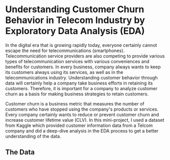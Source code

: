 # Understanding Customer Churn Behavior in Telecom Industry by Exploratory Data Analysis (EDA)

In the digital era that is growing rapidly today, everyone certainly cannot escape the need for telecommunications (smartphones). Telecommunication service providers are also competing to provide various types of telecommunication services with various conveniences and benefits for customers. In every business,  company always wants to keep its customers always using its services, as well as in the telecommunications industry. Understanding customer behavior through data will certainly help a company take business efforts in retaining its customers. Therefore, it is important for a company to analyze customer churn as a basis for making business strategies to retain customers.

Customer churn is a business metric that measures the number of customers who have stopped using the company's products or services. Every company certainly wants to reduce or prevent customer churn and increase customer lifetime value (CLV). In this mini-project, I used a dataset from Kaggle which provided customer information data from a Telcom company and did a deep-dive analysis in the EDA process to get a better understanding of the data.


## The Data

